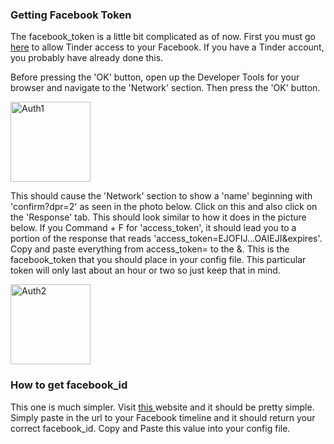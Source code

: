### Getting Facebook Token

The facebook_token is a little bit complicated as of now. First you must go <a href="https://www.facebook.com/v2.6/dialog/oauth?redirect_uri=fb464891386855067%3A%2F%2Fauthorize%2F&display=touch&state=%7B%22challenge%22%3A%22IUUkEUqIGud332lfu%252BMJhxL4Wlc%253D%22%2C%220_auth_logger_id%22%3A%2230F06532-A1B9-4B10-BB28-B29956C71AB1%22%2C%22com.facebook.sdk_client_state%22%3Atrue%2C%223_method%22%3A%22sfvc_auth%22%7D&scope=user_birthday%2Cuser_photos%2Cuser_education_history%2Cemail%2Cuser_relationship_details%2Cuser_friends%2Cuser_work_history%2Cuser_likes&response_type=token%2Csigned_request&default_audience=friends&return_scopes=true&auth_type=rerequest&client_id=464891386855067&ret=login&sdk=ios&logger_id=30F06532-A1B9-4B10-BB28-B29956C71AB1&ext=1470840777&hash=AeZqkIcf-NEW6vBd">here</a> to allow Tinder access to your Facebook. If you have a Tinder account, you probably have already done this. 

Before pressing the 'OK' button, open up the Developer Tools for your browser and navigate to the 'Network' section. Then press the 'OK' button. 

<img src='https://github.com/fbessez/Tinder/blob/master/AuthPhotos/auth1.png' alt='Auth1' style="width:128px;height:128px;"> 

This should cause the 'Network' section to show a 'name' beginning with 'confirm?dpr=2' as seen in the photo below. Click on this and also click on the 'Response' tab. This should look similar to how it does in the picture below. If you Command + F for 'access_token', it should lead you to a portion of the response that reads 'access_token=EJOFIJ...OAIEJI&expires'. Copy and paste everything from access_token= to the &. This is the facebook_token that you should place in your config file. This particular token will only last about an hour or two so just keep that in mind.

<img src='https://github.com/fbessez/Tinder/blob/master/AuthPhotos/auth2.png' alt='Auth2' style="width:128px;height:128px;"> 


### How to get facebook_id
This one is much simpler. Visit <a href='http://findmyfbid.com/'> this </a> website and it should be pretty simple. Simply paste in the url to your Facebook timeline and it should return your correct facebook_id. Copy and Paste this value into your config file. 